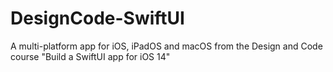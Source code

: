 # DesignCode-SwiftUI
A multi-platform app for iOS, iPadOS and macOS from the Design and Code course "Build a SwiftUI app for iOS 14"
